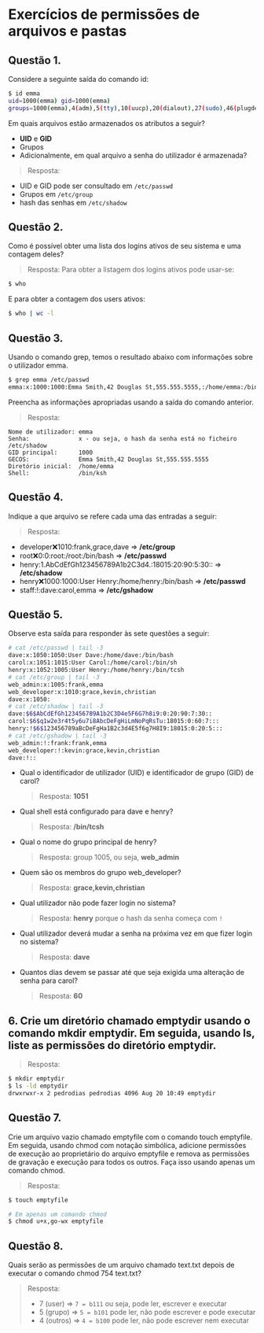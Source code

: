 # Exercícios de permissões de arquivos e pastas



## Questão 1.
Considere a seguinte saída do comando id:
```bash
$ id emma 
uid=1000(emma) gid=1000(emma) 
groups=1000(emma),4(adm),5(tty),10(uucp),20(dialout),27(sudo),46(plugdev)
```


Em quais arquivos estão armazenados os atributos a seguir?
* **UID** e **GID**
* Grupos
* Adicionalmente, em qual arquivo a senha do utilizador é armazenada? 

> Resposta:
* UID e GID pode ser consultado em `/etc/passwd`
* Grupos em `/etc/group`
* hash das senhas em `/etc/shadow`


## Questão 2.
Como é possível obter uma lista dos logins ativos de seu sistema e uma contagem deles?

> Resposta:
Para obter a listagem dos logins ativos pode usar-se:
```bash
$ who
```
E para obter a contagem dos users ativos:
```bash
$ who | wc -l
```


## Questão 3.
Usando o comando grep, temos o resultado abaixo com informações sobre o  utilizador emma.

```bash
$ grep emma /etc/passwd
emma:x:1000:1000:Emma Smith,42 Douglas St,555.555.5555,:/home/emma:/bin/ksh
```

Preencha as informações apropriadas usando a saída do comando anterior.

> Resposta:

```text
Nome de utilizador: emma
Senha:              x - ou seja, o hash da senha está no ficheiro /etc/shadow
GID principal:      1000
GECOS:              Emma Smith,42 Douglas St,555.555.5555
Diretório inicial:  /home/emma
Shell:              /bin/ksh
```


## Questão 4. 
Indique a que arquivo se refere cada uma das entradas a seguir: 

> Resposta:


* developer:x:1010:frank,grace,dave => **/etc/group**
* root:x:0:0:root:/root:/bin/bash   => **/etc/passwd**
* henry:$1$.AbCdEfGh123456789A1b2C3d4.:18015:20:90:5:30:: => **/etc/shadow**
* henry:x:1000:1000:User Henry:/home/henry:/bin/bash => **/etc/passwd**
* staff:!:dave:carol,emma => **/etc/gshadow**


## Questão 5. 
Observe esta saída para responder às sete questões a seguir: 
```bash
# cat /etc/passwd | tail -3 
dave:x:1050:1050:User Dave:/home/dave:/bin/bash 
carol:x:1051:1015:User Carol:/home/carol:/bin/sh 
henry:x:1052:1005:User Henry:/home/henry:/bin/tcsh 
# cat /etc/group | tail -3 
web_admin:x:1005:frank,emma 
web_developer:x:1010:grace,kevin,christian 
dave:x:1050: 
# cat /etc/shadow | tail -3 
dave:$6$AbCdEfGh123456789A1b2C3D4e5F6G7h8i9:0:20:90:7:30:: 
carol:$6$q1w2e3r4t5y6u7i8AbcDeFgHiLmNoPqRsTu:18015:0:60:7::: 
henry:!$6$123456789aBcDeFgHa1B2c3d4E5f6g7H8I9:18015:0:20:5::: 
# cat /etc/gshadow | tail -3 
web_admin:!:frank:frank,emma 
web_developer:!:kevin:grace,kevin,christian 
dave:!::
```

* Qual o identificador de utilizador (UID) e identificador de grupo (GID) de carol? 
  > Resposta: **1051**

* Qual shell está configurado para dave e henry?
  > Resposta: **/bin/tcsh**

* Qual o nome do grupo principal de henry?
  > Resposta: group 1005, ou seja, **web_admin**

* Quem são os membros do grupo web_developer? 
  > Resposta: **grace,kevin,christian**

* Qual utilizador não pode fazer login no sistema?
  > Resposta: **henry** porque o hash da senha começa com `!`

* Qual utilizador deverá mudar a senha na próxima vez em que fizer login no sistema?
  > Resposta: **dave**

* Quantos dias devem se passar até que seja exigida uma alteração de senha  para carol?
  > Resposta: **60**


## 6. Crie um diretório chamado emptydir usando o comando mkdir emptydir. Em seguida, usando ls, liste as permissões do diretório emptydir.

> Resposta:
```bash
$ mkdir emptydir
$ ls -ld emptydir
drwxrwxr-x 2 pedrodias pedrodias 4096 Aug 20 10:49 emptydir
```


## Questão 7.
Crie um arquivo vazio chamado emptyfile com o comando touch emptyfile. 
Em seguida, usando chmod com notação simbólica, adicione permissões de execução ao proprietário do arquivo emptyfile e remova as permissões de gravação e execução para todos os outros. Faça isso usando apenas um comando chmod.

> Resposta:
```bash
$ touch emptyfile

# Em apenas um comando chmod
$ chmod u+x,go-wx emptyfile
```


## Questão 8. 
Quais serão as permissões de um arquivo chamado text.txt depois de executar o comando chmod 754 text.txt?

> Resposta: 
> * 7 (user)   => `7 = b111` ou seja, pode ler, escrever e executar
> * 5 (grupo)  => `5 = b101` pode ler, não pode escrever e pode executar
> * 4 (outros) => `4 = b100` pode ler, não pode escrever nem executar

